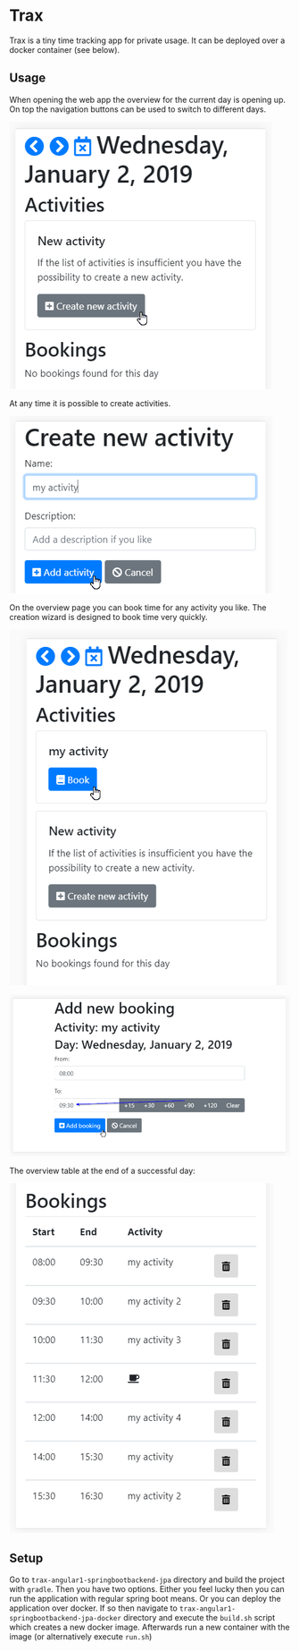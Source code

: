# Trax
Trax is a tiny time tracking app for private usage. It can be deployed over a docker container (see below).

## Usage
When opening the web app the overview for the current day is opening up. On top the navigation buttons can be used to switch to different days.

![Screenshot](readme-files/01_overview.png)

At any time it is possible to create activities.

![Screenshot](readme-files/02_create_activity.png)

On the overview page you can book time for any activity you like. The creation wizard is designed to book time very quickly.

![Screenshot](readme-files/03_book_1.png)

![Screenshot](readme-files/04_book2.png)

The overview table at the end of a successful day:

![Screenshot](readme-files/05_overview.png)

## Setup
Go to `trax-angular1-springbootbackend-jpa` directory and build the project with `gradle`. Then you have two options. Either you feel lucky then you can run the application with regular spring boot means. Or you can deploy the application over docker. If so then navigate to `trax-angular1-springbootbackend-jpa-docker` directory and execute the `build.sh` script which creates a new docker image. Afterwards run a new container with the image (or alternatively execute `run.sh`)
